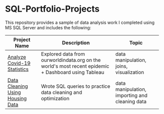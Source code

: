 # SQL-Portfolio-Projects
This repository provides a sample of data analysis work I completed using MS SQL Server and includes the following:

Project Name  | Description   |  Topic
------------- | ------------- | ------------------
[Analyze Covid-19 Statistics](https://github.com/ferranindata/SQL-Portfolio-Projects/blob/main/Project%201.%20COVID%20DATA%20(SQL).pdf)  | Explored data from ourworldindata.org on the world's most recent epidemic + Dashboard using Tableau | data manipulation, joins, visualization  
[Data Cleaning Using Housing Data](https://github.com/kamararichards/SQL-Portfolio-Projects/tree/main/The_Oldest_Building_In_The_World_2)  | Wrote SQL queries to practice data cleaning and optimization  | data manipulation, importing and cleaning data

